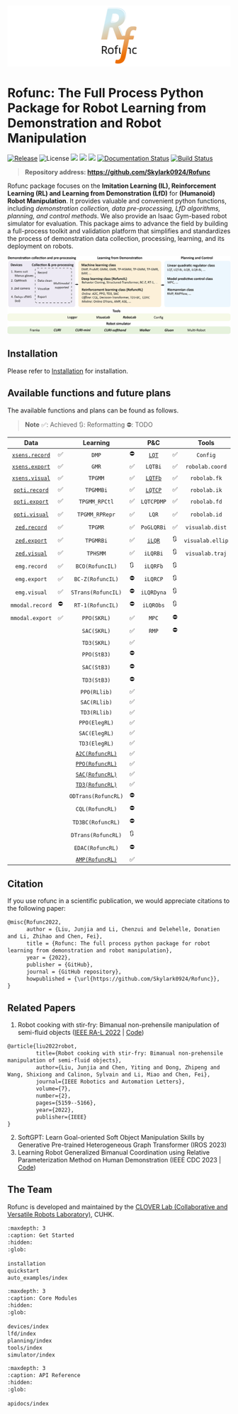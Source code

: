 ![](../img/logo7.png)

# Rofunc: The Full Process Python Package for Robot Learning from Demonstration and Robot Manipulation

[![Release](https://img.shields.io/github/v/release/Skylark0924/Rofunc)](https://pypi.org/project/rofunc/)
![License](https://img.shields.io/github/license/Skylark0924/Rofunc?color=blue)
![](https://img.shields.io/github/downloads/skylark0924/Rofunc/total)
[![](https://img.shields.io/github/issues-closed-raw/Skylark0924/Rofunc?color=brightgreen)](https://github.com/Skylark0924/Rofunc/issues?q=is%3Aissue+is%3Aclosed)
[![](https://img.shields.io/github/issues-raw/Skylark0924/Rofunc?color=orange)](https://github.com/Skylark0924/Rofunc/issues?q=is%3Aopen+is%3Aissue)
[![Documentation Status](https://readthedocs.org/projects/rofunc/badge/?version=latest)](https://rofunc.readthedocs.io/en/latest/?badge=latest)
[![Build Status](https://img.shields.io/endpoint.svg?url=https%3A%2F%2Factions-badge.atrox.dev%2FSkylark0924%2FRofunc%2Fbadge%3Fref%3Dmain&style=flat)](https://actions-badge.atrox.dev/Skylark0924/Rofunc/goto?ref=main)

> **Repository address: https://github.com/Skylark0924/Rofunc**

Rofunc package focuses on the **Imitation Learning (IL), Reinforcement Learning (RL) and Learning from Demonstration (LfD)** for 
**(Humanoid) Robot Manipulation**. It provides valuable and convenient python functions, including _demonstration collection, data
pre-processing, LfD algorithms, planning, and control methods_. We also provide an Isaac Gym-based robot simulator for
evaluation. This package aims to advance the field by building a full-process toolkit and validation platform that
simplifies and standardizes the process of demonstration data collection, processing, learning, and its deployment on
robots.

![](../img/pipeline.png)

## Installation

Please refer to [Installation](https://rofunc.readthedocs.io/en/latest/installation.html) for installation.


## Available functions and future plans

The available functions and plans can be found as follows.

> **Note**
> ✅: Achieved 🔃: Reformatting ⛔: TODO

|                                      Data                                       |   |                                     Learning                                     |    |                                   P&C                                   |     |      Tools       |    |                                 Simulator                                 |    |
|:-------------------------------------------------------------------------------:|---|:--------------------------------------------------------------------------------:|----|:-----------------------------------------------------------------------:|-----|:----------------:|----|:-------------------------------------------------------------------------:|----|
|  [`xsens.record`](https://rofunc.readthedocs.io/en/latest/devices/xsens.html)   | ✅ |                                      `DMP`                                       | ⛔  |   [`LQT`](https://rofunc.readthedocs.io/en/latest/planning/lqt.html)    | ✅   |     `Config`     | ✅  | [`Franka`](https://rofunc.readthedocs.io/en/latest/simulator/franka.html) | ✅  |
|  [`xsens.export`](https://rofunc.readthedocs.io/en/latest/devices/xsens.html)   | ✅ |                                      `GMR`                                       | ✅  |                                 `LQTBi`                                 | ✅   | `robolab.coord`  | ✅  |   [`CURI`](https://rofunc.readthedocs.io/en/latest/simulator/curi.html)   | ✅  |
|  [`xsens.visual`](https://rofunc.readthedocs.io/en/latest/devices/xsens.html)   | ✅ |                                     `TPGMM`                                      | ✅  | [`LQTFb`](https://rofunc.readthedocs.io/en/latest/planning/lqt_fb.html) | ✅   |   `robolab.fk`   | ✅  |                                `CURIMini`                                 | 🔃 |
| [`opti.record`](https://rofunc.readthedocs.io/en/latest/devices/optitrack.html) | ✅ |                                    `TPGMMBi`                                     | ✅  | [`LQTCP`](https://rofunc.readthedocs.io/en/latest/planning/lqt_cp.html) | ✅   |   `robolab.ik`   | ✅  |                              `CURISoftHand`                               | ✅  |
| [`opti.export`](https://rofunc.readthedocs.io/en/latest/devices/optitrack.html) | ✅ |                                  `TPGMM_RPCtl`                                   | ✅  |                               `LQTCPDMP`                                | ✅   |   `robolab.fd`   | ⛔  |                                 `Walker`                                  | ✅  |
| [`opti.visual`](https://rofunc.readthedocs.io/en/latest/devices/optitrack.html) | ✅ |                                  `TPGMM_RPRepr`                                  | ✅  |                                  `LQR`                                  | ✅   |   `robolab.id`   | ⛔  |                                  `Gluon`                                  | 🔃 |
|    [`zed.record`](https://rofunc.readthedocs.io/en/latest/devices/zed.html)     | ✅ |                                     `TPGMR`                                      | ✅  |                               `PoGLQRBi`                                | ✅   | `visualab.dist`  | ✅  |                                 `Baxter`                                  | 🔃 |
|    [`zed.export`](https://rofunc.readthedocs.io/en/latest/devices/zed.html)     | ✅ |                                    `TPGMRBi`                                     | ✅  |  [`iLQR`](https://rofunc.readthedocs.io/en/latest/planning/ilqr.html)   | 🔃  | `visualab.ellip` | ✅  |                                 `Sawyer`                                  | 🔃 |
|    [`zed.visual`](https://rofunc.readthedocs.io/en/latest/devices/zed.html)     | ✅ |                                     `TPHSMM`                                     | ✅  |                                `iLQRBi`                                 | 🔃  | `visualab.traj`  | ✅  |                               `Multi-Robot`                               | ✅  |
|                                  `emg.record`                                   | ✅ |                                 `BCO(RofuncIL)`                                  | 🔃 |                                `iLQRFb`                                 | 🔃  |                  |    |                                                                           |    |
|                                  `emg.export`                                   | ✅ |                                 `BC-Z(RofuncIL)`                                 | ⛔  |                                `iLQRCP`                                 | 🔃  |                  |    |                                                                           |    |
|                                  `emg.visual`                                   | ✅ |                                `STrans(RofuncIL)`                                | ⛔  |                               `iLQRDyna`                                | 🔃  |                  |    |                                                                           |    |
|                                 `mmodal.record`                                 | ⛔ |                                 `RT-1(RofuncIL)`                                 | ⛔  |                                `iLQRObs`                                | 🔃  |                  |    |                                                                           |    |
|                                 `mmodal.export`                                 | ✅ |                                   `PPO(SKRL)`                                    | ✅  |                                  `MPC`                                  | ⛔   |                  |    |                                                                           |    |
|                                                                                 |   |                                   `SAC(SKRL)`                                    | ✅  |                                  `RMP`                                  | ⛔   |                  |    |                                                                           |    |
|                                                                                 |   |                                   `TD3(SKRL)`                                    | ✅  |                                                                         |     |                  |    |                                                                           |    |
|                                                                                 |   |                                   `PPO(StB3)`                                    | ⛔  |                                                                         |     |                  |    |                                                                           |    |
|                                                                                 |   |                                   `SAC(StB3)`                                    | ⛔  |                                                                         |     |                  |    |                                                                           |    |
|                                                                                 |   |                                   `TD3(StB3)`                                    | ⛔  |                                                                         |     |                  |    |                                                                           |    |
|                                                                                 |   |                                   `PPO(RLlib)`                                   | ✅  |                                                                         |     |                  |    |                                                                           |    |
|                                                                                 |   |                                   `SAC(RLlib)`                                   | ✅  |                                                                         |     |                  |    |                                                                           |    |
|                                                                                 |   |                                   `TD3(RLlib)`                                   | ✅  |                                                                         |     |                  |    |                                                                           |    |
|                                                                                 |   |                                  `PPO(ElegRL)`                                   | ✅  |                                                                         |     |                  |    |                                                                           |    |
|                                                                                 |   |                                  `SAC(ElegRL)`                                   | ✅  |                                                                         |     |                  |    |                                                                           |    |
|                                                                                 |   |                                  `TD3(ElegRL)`                                   | ✅  |                                                                         |     |                  |    |                                                                           |    |
|                                                                                 |   | [`A2C(RofuncRL)`](https://rofunc.readthedocs.io/en/latest/lfd/RofuncRL/A2C.html) | ✅  |                                                                         |     |                  |    |                                                                           |    |
|                                                                                 |   | [`PPO(RofuncRL)`](https://rofunc.readthedocs.io/en/latest/lfd/RofuncRL/PPO.html) | ✅  |                                                                         |     |                  |    |                                                                           |    |
|                                                                                 |   | [`SAC(RofuncRL)`](https://rofunc.readthedocs.io/en/latest/lfd/RofuncRL/SAC.html) | ✅  |                                                                         |     |                  |    |                                                                           |    |
|                                                                                 |   | [`TD3(RofuncRL)`](https://rofunc.readthedocs.io/en/latest/lfd/RofuncRL/TD3.html) | ✅  |                                                                         |     |                  |    |                                                                           |    |
|                                                                                 |   |                               `ODTrans(RofuncRL)`                                | ⛔  |                                                                         |     |                  |    |                                                                           |    |
|                                                                                 |   |                                 `CQL(RofuncRL)`                                  | ⛔  |                                                                         |     |                  |    |                                                                           |    |
|                                                                                 |   |                                `TD3BC(RofuncRL)`                                 | ⛔  |                                                                         |     |                  |    |                                                                           |    |
|                                                                                 |   |                                `DTrans(RofuncRL)`                                | 🔃 |                                                                         |     |                  |    |                                                                           |    |
|                                                                                 |   |                                 `EDAC(RofuncRL)`                                 | ⛔  |                                                                         |     |                  |    |                                                                           |    |
|                                                                                 |   | [`AMP(RofuncRL)`](https://rofunc.readthedocs.io/en/latest/lfd/RofuncRL/AMP.html) | ✅  |                                                                         |     |                  |    |                                                                           |    |


## Citation

If you use rofunc in a scientific publication, we would appreciate citations to the following paper:

```
@misc{Rofunc2022,
      author = {Liu, Junjia and Li, Chenzui and Delehelle, Donatien and Li, Zhihao and Chen, Fei},
      title = {Rofunc: The full process python package for robot learning from demonstration and robot manipulation},
      year = {2022},
      publisher = {GitHub},
      journal = {GitHub repository},
      howpublished = {\url{https://github.com/Skylark0924/Rofunc}},
}
```

## Related Papers

1. Robot cooking with stir-fry: Bimanual non-prehensile manipulation of semi-fluid objects ([IEEE RA-L 2022](https://arxiv.org/abs/2205.05960) | [Code](./rofunc/learning/dl/structured_transformer/strans.py))
```
@article{liu2022robot,
         title={Robot cooking with stir-fry: Bimanual non-prehensile manipulation of semi-fluid objects},
         author={Liu, Junjia and Chen, Yiting and Dong, Zhipeng and Wang, Shixiong and Calinon, Sylvain and Li, Miao and Chen, Fei},
         journal={IEEE Robotics and Automation Letters},
         volume={7},
         number={2},
         pages={5159--5166},
         year={2022},
         publisher={IEEE}
}
```
2. SoftGPT: Learn Goal-oriented Soft Object Manipulation Skills by Generative Pre-trained Heterogeneous Graph Transformer (IROS 2023)
3. Learning Robot Generalized Bimanual Coordination using Relative Parameterization Method on Human Demonstration (IEEE CDC 2023 | [Code](./rofunc/learning/ml/tpgmm.py))


## The Team

Rofunc is developed and maintained by the [CLOVER Lab (Collaborative and Versatile Robots Laboratory)](https://feichenlab.com/), CUHK.


```{toctree}
:maxdepth: 3
:caption: Get Started
:hidden:
:glob:

installation
quickstart
auto_examples/index
```

```{toctree}
:maxdepth: 3
:caption: Core Modules
:hidden:
:glob:

devices/index
lfd/index
planning/index
tools/index
simulator/index
```

```{toctree}
:maxdepth: 3
:caption: API Reference
:hidden:
:glob:

apidocs/index
```